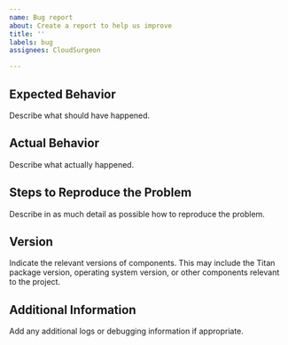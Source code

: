 ```yaml
---
name: Bug report
about: Create a report to help us improve
title: ''
labels: bug
assignees: CloudSurgeon

---
```


## Expected Behavior

Describe what should have happened.

## Actual Behavior

Describe what actually happened.

## Steps to Reproduce the Problem

Describe in as much detail as possible how to reproduce the problem.

## Version

Indicate the relevant versions of components. This may include the Titan
package version, operating system version, or other components relevant to
the project.

## Additional Information

Add any additional logs or debugging information if appropriate.
